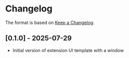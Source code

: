# Changelog

The format is based on [Keep a Changelog](https://keepachangelog.com/en/1.0.0/).


## [0.1.0] - 2025-07-29
- Initial version of extension UI template with a window
